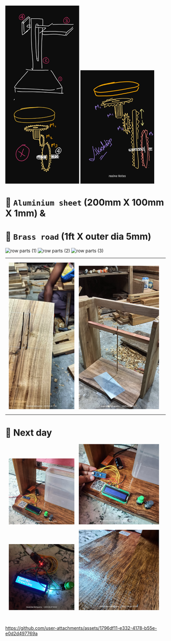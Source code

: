 <p float="left">
   <img src="gear system 01.jpg" alt="Image 3" width="46%" />
   <img src="gear system 02.jpg" alt="Image 4" width="46%" />
</p>

# 🎯 `Aluminium sheet` (200mm X 100mm X 1mm) & 
# 🎯 `Brass road` (1ft X outer dia 5mm)

![row parts (1)](https://github.com/user-attachments/assets/8cc56f36-db92-4647-ac98-ce43f82bcddb)
![row parts (2)](https://github.com/user-attachments/assets/3ea32648-1dba-404b-9286-5be7c4016e8f)
![row parts (3)](https://github.com/user-attachments/assets/60e8dce1-5a89-4365-88b7-761fd95d21ca)

---

<p align="center">
  <img src="wooden frame 01.jpg" alt="Image 1" width="41%" style="margin-right: 10px;"/>
  <img src="wooden frame 02.jpg" alt="Image 2" width="50%" style="margin-right: 10px;"/>
</p>

--- 

# 🎯 Next day

<p align="center">
  <img src="setup Day3 01.jpg" alt="Image 1" width="41%" style="margin-right: 10px;"/>
  <img src="setup Day3 02.jpg" alt="Image 2" width="50%" style="margin-right: 10px;"/>
</p>
<p align="center">
  <img src="setup Day3 03.jpg" alt="Image 1" width="41%" style="margin-right: 10px;"/>
  <img src="setup Day3 04.jpg" alt="Image 2" width="50%" style="margin-right: 10px;"/>
</p>

</br>

https://github.com/user-attachments/assets/1796df11-e332-4178-b55e-e0d2d497769a
